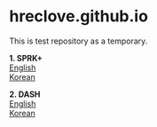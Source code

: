 # hreclove.github.io
This is test repository as a temporary.

<b>1. SPRK+</b><br/>
<a href="http://scratchx.org/?url=http://hreclove.github.io/extension/sprk_en.sbx&lang=en">English</a><br/>
<a href="http://scratchx.org/?url=http://hreclove.github.io/extension/sprk_ko.sbx&lang=ko">Korean</a><br/>

<b>2. DASH</b><br/>
<a href="http://scratchx.org/?url=http://hreclove.github.io/extension/dash_en.sbx&lang=en">English</a><br/>
<a href="http://scratchx.org/?url=http://hreclove.github.io/extension/dash_ko.sbx&lang=ko">Korean</a><br/>

